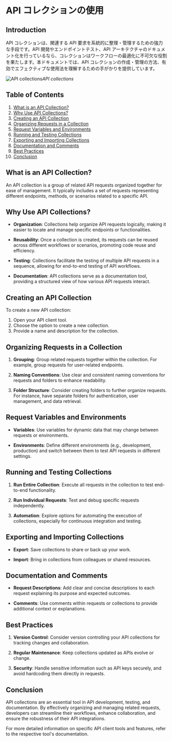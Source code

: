 # API コレクションの使用

## Introduction

API コレクションは、関連する API 要求を系統的に整理・管理するための強力な手段です。API 開発やエンドポイントテスト、API アーキテクチャのドキュメント化を行っているなら、コレクションはワークフローの最適化に不可欠な役割を果たします。本ドキュメントでは、API コレクションの作成・管理の方法、有効でエフェクティブな使用法を理解するための手がかりを提供しています。

![API collections](~@img/api-collections.png)_API collections_

## Table of Contents

1. [What is an API Collection?](#what-is-an-api-collection)
2. [Why Use API Collections?](#why-use-api-collections)
3. [Creating an API Collection](#creating-an-api-collection)
4. [Organizing Requests in a Collection](#organizing-requests-in-a-collection)
5. [Request Variables and Environments](#request-variables-and-environments)
6. [Running and Testing Collections](#running-and-testing-collections)
7. [Exporting and Importing Collections](#exporting-and-importing-collections)
8. [Documentation and Comments](#documentation-and-comments)
9. [Best Practices](#best-practices)
10. [Conclusion](#conclusion)

## What is an API Collection?

An API collection is a group of related API requests organized together for ease of management. It typically includes a set of requests representing different endpoints, methods, or scenarios related to a specific API.

## Why Use API Collections?

- **Organization**: Collections help organize API requests logically, making it easier to locate and manage specific endpoints or functionalities.

- **Reusability**: Once a collection is created, its requests can be reused across different workflows or scenarios, promoting code reuse and efficiency.

- **Testing**: Collections facilitate the testing of multiple API requests in a sequence, allowing for end-to-end testing of API workflows.

- **Documentation**: API collections serve as a documentation tool, providing a structured view of how various API requests interact.

## Creating an API Collection

To create a new API collection:

1. Open your API client tool.
2. Choose the option to create a new collection.
3. Provide a name and description for the collection.

## Organizing Requests in a Collection

1. **Grouping**: Group related requests together within the collection. For example, group requests for user-related endpoints.

2. **Naming Conventions**: Use clear and consistent naming conventions for requests and folders to enhance readability.

3. **Folder Structure**: Consider creating folders to further organize requests. For instance, have separate folders for authentication, user management, and data retrieval.

## Request Variables and Environments

- **Variables**: Use variables for dynamic data that may change between requests or environments.

- **Environments**: Define different environments (e.g., development, production) and switch between them to test API requests in different settings.

## Running and Testing Collections

1. **Run Entire Collection**: Execute all requests in the collection to test end-to-end functionality.

2. **Run Individual Requests**: Test and debug specific requests independently.

3. **Automation**: Explore options for automating the execution of collections, especially for continuous integration and testing.

## Exporting and Importing Collections

- **Export**: Save collections to share or back up your work.

- **Import**: Bring in collections from colleagues or shared resources.

## Documentation and Comments

- **Request Descriptions**: Add clear and concise descriptions to each request explaining its purpose and expected outcomes.

- **Comments**: Use comments within requests or collections to provide additional context or explanations.

## Best Practices

1. **Version Control**: Consider version controlling your API collections for tracking changes and collaboration.

2. **Regular Maintenance**: Keep collections updated as APIs evolve or change.

3. **Security**: Handle sensitive information such as API keys securely, and avoid hardcoding them directly in requests.

## Conclusion

API collections are an essential tool in API development, testing, and documentation. By effectively organizing and managing related requests, developers can streamline their workflows, enhance collaboration, and ensure the robustness of their API integrations.

For more detailed information on specific API client tools and features, refer to the respective tool's documentation.
